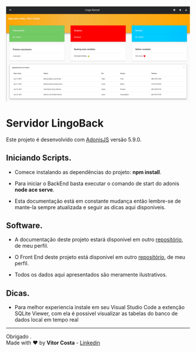 ![img](/resources/dashboard.png "Capa Projeto")

# Servidor LingoBack

Este projeto é desenvolvido com [AdonisJS](https://github.com/adonisjs) versão 5.9.0.

## Iniciando Scripts.

* Comece instalando as dependências do projeto: **npm install**.

* Para iniciar o BackEnd basta executar o comando de start do adonis **node ace serve**.

* Esta documentação está em constante mudança então lembre-se de mante-la sempre atualizada e seguir as dicas aqui disponiveis.

## Software.

* A documentação deste projeto estará disponivel em outro [repositório](https://github.com/VitorCostaTI/LingoDocs), de meu perfil.

* O Front End deste projeto está disponivel em outro [repositório](https://github.com/VitorCostaTI/LingoFront), de meu perfil.

* Todos os dados aqui apresentados são meramente ilustrativos.

## Dicas.

* Para melhor experiencia instale em seu Visual Studio Code a extenção SQLite Viewer, com ela é possivel visualizar as tabelas do banco de dados local em tempo real

---

Obrigado .\
Made with :heart: by **Vitor Costa** - [Linkedin](https://www.linkedin.com/in/vitor-costa-10566b22a/)

